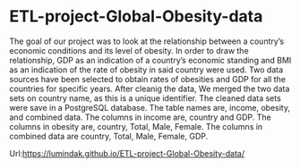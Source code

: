 # ETL-project-Global-Obesity-data
The goal of our project was to look at the relationship between a country’s economic conditions and its level of obesity. 
In order to draw the relationship, GDP as an indication of a country’s economic standing and BMI as an indication of the 
rate of obesity in said country were used. Two data sources have been selected to obtain rates of 
obesities and GDP for all the countries for specific years. After cleanig the data, We merged the two data sets on country name,
as this is a unique identifier. The cleaned data sets were save in a PostgreSQL database. The table names are, income, obesity, 
and combined data. The columns in income are, country and GDP. The columns in obesity are, country, Total, Male, Female. The columns 
in combined data are country, Total, Male, Female, GDP.

Url:https://lumindak.github.io/ETL-project-Global-Obesity-data/
